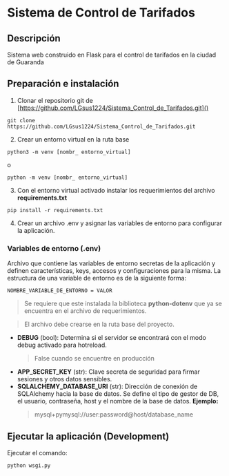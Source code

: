 # Sistema de Control de Tarifados
## Descripción
Sistema web construido en Flask para el control de tarifados en la ciudad de Guaranda

## Preparación e instalación
1. Clonar el repositorio git de [https://github.com/LGsus1224/Sistema_Control_de_Tarifados.git]()
```
git clone https://github.com/LGsus1224/Sistema_Control_de_Tarifados.git
```
2. Crear un entorno virtual en la ruta base
```
python3 -m venv [nombr_ entorno_virtual]
```
o
```
python -m venv [nombr_ entorno_virtual]
```
3. Con el entorno virtual activado instalar los requerimientos del archivo  **requirements.txt**
```
pip install -r requirements.txt
```
4. Crear un archivo .env y asignar las variables de entorno para configurar la aplicación.

### Variables de entorno (.env)
Archivo que contiene las variables de entorno secretas de la aplicación y definen características, keys, accesos y configuraciones para la misma.
La estructura de una variable de entorno es de la siguiente forma:
```
NOMBRE_VARIABLE_DE_ENTORNO = VALOR
```

> Se requiere que este instalada la biblioteca **python-dotenv** que ya se encuentra en el archivo de requerimientos.

> El archivo debe crearse en la ruta base del proyecto.

- **DEBUG** (bool):
    Determina si el servidor se encontrará con el modo debug activado para hotreload.
    > False cuando se encuentre en producción
- **APP_SECRET_KEY** (str):
    Clave secreta de seguridad para firmar sesiones y otros datos sensibles.
- **SQLALCHEMY_DATABASE_URI** (str):
    Dirección de conexión de SQLAlchemy hacia la base de datos. Se define el tipo de gestor de DB, el usuario, contraseña, host y el nombre de la base de datos.
    **Ejemplo:**
    > mysql+pymysql://user:password@host/database_name

## Ejecutar la aplicación (Development)
Ejecutar el comando:
```
python wsgi.py
```
